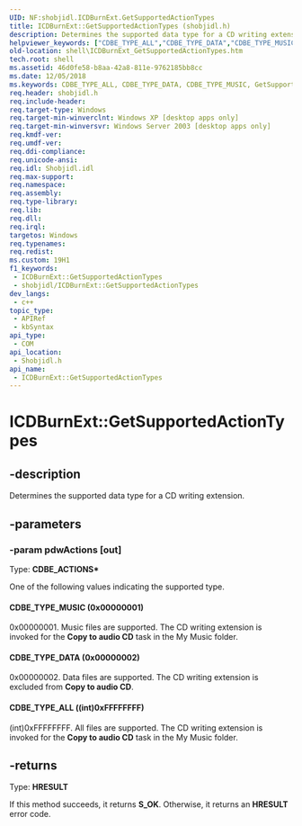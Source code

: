 ```yaml
---
UID: NF:shobjidl.ICDBurnExt.GetSupportedActionTypes
title: ICDBurnExt::GetSupportedActionTypes (shobjidl.h)
description: Determines the supported data type for a CD writing extension.
helpviewer_keywords: ["CDBE_TYPE_ALL","CDBE_TYPE_DATA","CDBE_TYPE_MUSIC","GetSupportedActionTypes","GetSupportedActionTypes method [Windows Shell]","GetSupportedActionTypes method [Windows Shell]","ICDBurnExt interface","ICDBurnExt interface [Windows Shell]","GetSupportedActionTypes method","ICDBurnExt.GetSupportedActionTypes","ICDBurnExt::GetSupportedActionTypes","_shell_ICDBurnExt_GetSupportedActionTypes","shell.ICDBurnExt_GetSupportedActionTypes","shobjidl/ICDBurnExt::GetSupportedActionTypes"]
old-location: shell\ICDBurnExt_GetSupportedActionTypes.htm
tech.root: shell
ms.assetid: 46d0fe58-b8aa-42a8-811e-9762185bb8cc
ms.date: 12/05/2018
ms.keywords: CDBE_TYPE_ALL, CDBE_TYPE_DATA, CDBE_TYPE_MUSIC, GetSupportedActionTypes, GetSupportedActionTypes method [Windows Shell], GetSupportedActionTypes method [Windows Shell],ICDBurnExt interface, ICDBurnExt interface [Windows Shell],GetSupportedActionTypes method, ICDBurnExt.GetSupportedActionTypes, ICDBurnExt::GetSupportedActionTypes, _shell_ICDBurnExt_GetSupportedActionTypes, shell.ICDBurnExt_GetSupportedActionTypes, shobjidl/ICDBurnExt::GetSupportedActionTypes
req.header: shobjidl.h
req.include-header: 
req.target-type: Windows
req.target-min-winverclnt: Windows XP [desktop apps only]
req.target-min-winversvr: Windows Server 2003 [desktop apps only]
req.kmdf-ver: 
req.umdf-ver: 
req.ddi-compliance: 
req.unicode-ansi: 
req.idl: Shobjidl.idl
req.max-support: 
req.namespace: 
req.assembly: 
req.type-library: 
req.lib: 
req.dll: 
req.irql: 
targetos: Windows
req.typenames: 
req.redist: 
ms.custom: 19H1
f1_keywords:
 - ICDBurnExt::GetSupportedActionTypes
 - shobjidl/ICDBurnExt::GetSupportedActionTypes
dev_langs:
 - c++
topic_type:
 - APIRef
 - kbSyntax
api_type:
 - COM
api_location:
 - Shobjidl.h
api_name:
 - ICDBurnExt::GetSupportedActionTypes
---
```


# ICDBurnExt::GetSupportedActionTypes


## -description

Determines the supported data type for a CD writing extension.

## -parameters

### -param pdwActions [out]

Type: <b>CDBE_ACTIONS*</b>

One of the following values indicating the supported type.



#### CDBE_TYPE_MUSIC (0x00000001)

0x00000001. Music files are supported. The CD writing extension is invoked for the <b>Copy to audio CD</b> task in the My Music folder.



#### CDBE_TYPE_DATA (0x00000002)

0x00000002. Data files are supported. The CD writing extension is excluded from <b>Copy to audio CD</b>.



#### CDBE_TYPE_ALL ((int)0xFFFFFFFF)

(int)0xFFFFFFFF. All files are supported. The CD writing extension is invoked for the <b>Copy to audio CD</b> task in the My Music folder.

## -returns

Type: <b>HRESULT</b>

If this method succeeds, it returns <b xmlns:loc="http://microsoft.com/wdcml/l10n">S_OK</b>. Otherwise, it returns an <b xmlns:loc="http://microsoft.com/wdcml/l10n">HRESULT</b> error code.

